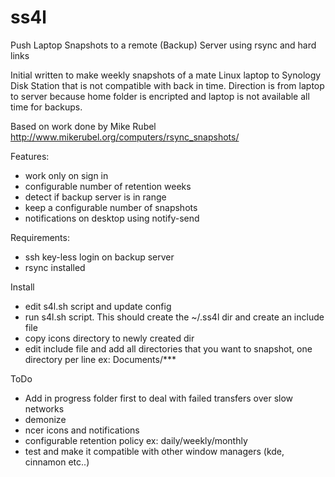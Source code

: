 # ss4l
Push Laptop Snapshots to a remote (Backup) Server using rsync and hard links

Initial written to make weekly snapshots of a mate Linux laptop to Synology Disk Station
that is not compatible with back in time.
Direction is from laptop to server because home folder is encripted and laptop is not
available all time for backups.

Based on work done by Mike Rubel http://www.mikerubel.org/computers/rsync_snapshots/

Features:
- work only on sign in
- configurable number of retention weeks
- detect if backup server is in range
- keep a configurable number of snapshots
- notifications on desktop using notify-send

Requirements:
- ssh key-less login on backup server
- rsync installed

Install
- edit s4l.sh script and update config
- run s4l.sh script. This should create the ~/.ss4l dir and create an include file
- copy icons directory to newly created dir
- edit include file and add all directories that you want to snapshot, one directory per line
   ex: Documents/***

ToDo
- Add in progress folder first to deal with failed transfers over slow networks
- demonize
- ncer icons and notifications
- configurable retention policy ex: daily/weekly/monthly
- test and make it compatible with other window managers (kde, cinnamon etc..)
